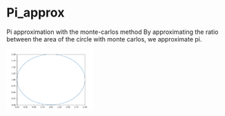 # Pi_approx
Pi approximation with the monte-carlos method
By approximating the ratio between the area of the circle with monte carlos, we approximate pi. 


<img src="https://github.com/WilliamVoong/Pi_approx/blob/master/monte_carlos.gif" width="200">
